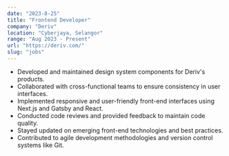 ```yaml
---
date: "2023-8-25"
title: "Frontend Developer"
company: "Deriv"
location: "Cyberjaya, Selangor"
range: "Aug 2023 - Present"
url: "https://deriv.com/"
slug: "jobs"
---
```


- Developed and maintained design system components for Deriv's products.
- Collaborated with cross-functional teams to ensure consistency in user interfaces.
- Implemented responsive and user-friendly front-end interfaces using Next.js and Gatsby and React.
- Conducted code reviews and provided feedback to maintain code quality.
- Stayed updated on emerging front-end technologies and best practices.
- Contributed to agile development methodologies and version control systems like Git.
